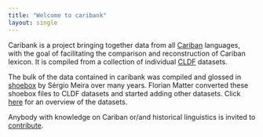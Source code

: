 ```yaml
---
title: "Welcome to caribank"
layout: single
---
```


Caribank is a project bringing together data from all [Cariban](https://glottolog.org/resource/languoid/id/cari1283) languages, with the goal of facilitating the comparison and reconstruction of Cariban lexicon.
It is compiled from a collection of individual [CLDF](https://cldf.clld.org/) datasets.

The bulk of the data contained in caribank was compiled and glossed in [shoebox](https://software.sil.org/shoebox/) by Sérgio Meira over many years.
Florian Matter converted these shoebox files to CLDF datasets and started adding other datasets.
Click [here](datasets) for an overview of the datasets.

Anybody with knowledge on Cariban or/and historical linguistics is invited to [contribute](contribute).